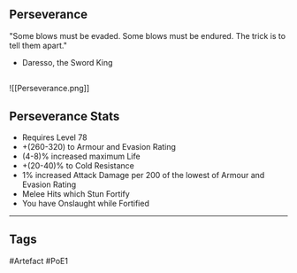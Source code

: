 ## Perseverance
"Some blows must be evaded. Some blows must be endured.
The trick is to tell them apart."
- Daresso, the Sword King
##
![[Perseverance.png]]
## Perseverance Stats
- Requires Level 78
- +(260-320) to Armour and Evasion Rating
- (4-8)% increased maximum Life
- +(20-40)% to Cold Resistance
- 1% increased Attack Damage per 200 of the lowest of Armour and Evasion Rating
- Melee Hits which Stun Fortify
- You have Onslaught while Fortified


---
## Tags
#Artefact
#PoE1